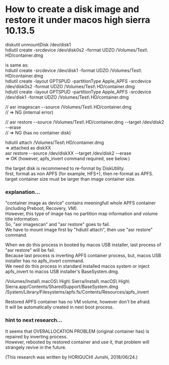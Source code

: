 How to create a disk image and restore it under macos high sierra 10.13.5
===

diskutil unmountDisk /dev/disk1  
hdiutil create -srcdevice /dev/disk0s2 -format UDZO /Volumes/Test\ HD/container.dmg  

is same as:  
hdiutil create -srcdevice /dev/disk1 -format UDZO /Volumes/Test\ HD/container.dmg  
hdiutil create -layout GPTSPUD -partitionType Apple_APFS -srcdevice /dev/disk0s2 -format UDZO /Volumes/Test\ HD/container.dmg  
hdiutil create -layout GPTSPUD -partitionType Apple_APFS -srcdevice /dev/disk1 -format UDZO /Volumes/Test\ HD/container.dmg  

// asr imagescan --source /Volumes/Test\ HD/container.dmg  
// => NG (internal error)  

// asr restore --source /Volumes/Test\ HD/container.dmg --target /dev/disk2 --erase  
// => NG (has no container disk)  

hdiutil attach /Volumes/Test\ HD/container.dmg  
=> attached as diskXX  
asr restore --source /dev/diskXX --target /dev/disk2 --erase  
=> OK (however, apfs_invert command required, see below.)  

the target disk is recommened to re-format by DiskUtility.  
first, format as non APFS (for example, HFS+), then re-format as APFS.  
target container size must be larger than image container size.  

### explanation...

"container image as device" contains meeningfull whole APFS container (including Preboot, Recovery, VM).  
However, this type of image has no partition map information and volume title information.  
So, "asr imagescan" and "asr restore" goes to fail.  
We have to mount image first by "hdiutil attach", then use "asr restore" command.  

When we do this process in booted by macos USB installer, last process of "asr restore" will be fail.  
Because last process is inverting APFS container process, but, macos USB installer has no apfs_invert command.  
We need do this process in standard installed macos system or inject apfs_invert to macos USB installer's BaseSystem.dmg.  

/Volumes/Install\ macOS\ High\ Sierra/Install\ macOS\ High\ Sierra.app/Contents/SharedSupport/BaseSystem.dmg  
/System/Library/Filesystems/apfs.fs/Contents/Resources/apfs_invert  

Restored APFS container has no VM volume, however don't be afraid.  
It will be automatically created in next boot process.  

### hint to next research...

It seems that OVERALLOCATION PROBLEM (original container has) is repaired by inverting process.  
However, rebooted by restored container and use it, that problem will strangely revive in the future.  



(This research was written by HORIGUCHI Junshi, 2018/06/24.)
